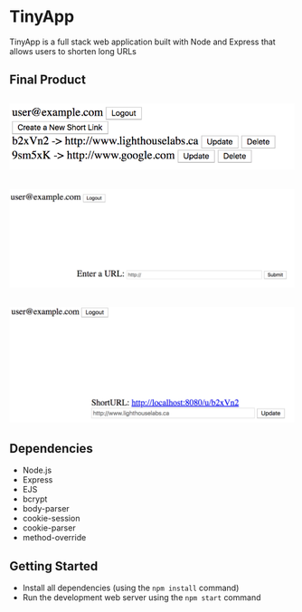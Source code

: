 # TinyApp
TinyApp is a full stack web application built with Node and Express that allows users to shorten long URLs

## Final Product
!["Screenshot of URLs Page"](https://github.com/wang790222/TinyApp/blob/master/docs/urls-page.png)
------
!["Screenshot of Shorten URLs Page"](https://github.com/wang790222/TinyApp/blob/master/docs/shorten-url.png)
------
!["Screenshot of Update URLs Page"](https://github.com/wang790222/TinyApp/blob/master/docs/update-url.png)
------
## Dependencies
- Node.js
- Express
- EJS
- bcrypt
- body-parser
- cookie-session
- cookie-parser
- method-override

## Getting Started
- Install all dependencies (using the `npm install` command)
- Run the development web server using the `npm start` command

